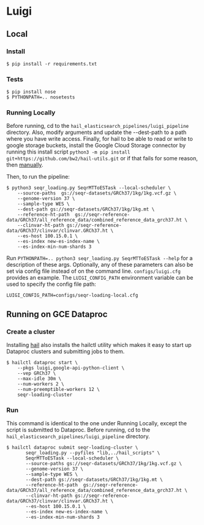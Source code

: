 
# Luigi

## Local
### Install
```
$ pip install -r requirements.txt
```

### Tests
```
$ pip install nose
$ PYTHONPATH=.. nosetests
```

### Running Locally

Before running, cd to the `hail_elasticsearch_pipelines/luigi_pipeline` directory.
Also, modify arguments and update the --dest-path to a path where you have write access.
Finally, for hail to be able to read or write to google storage buckets, install the Google Cloud Storage connector by running this install script
`python3 -m pip install git+https://github.com/bw2/hail-utils.git` or if that fails for some reason, then [manually](https://cloud.google.com/dataproc/docs/concepts/connectors/install-storage-connector).

Then, to run the pipeline:
```
$ python3 seqr_loading.py SeqrMTToESTask --local-scheduler \
    --source-paths  gs://seqr-datasets/GRCh37/1kg/1kg.vcf.gz \
    --genome-version 37 \
    --sample-type WES \
    --dest-path gs://seqr-datasets/GRCh37/1kg/1kg.mt \
    --reference-ht-path  gs://seqr-reference-data/GRCh37/all_reference_data/combined_reference_data_grch37.ht \
    --clinvar-ht-path gs://seqr-reference-data/GRCh37/clinvar/clinvar.GRCh37.ht \
    --es-host 100.15.0.1 \
    --es-index new-es-index-name \ 
    --es-index-min-num-shards 3
```

Run `PYTHONPATH=.. python3 seqr_loading.py SeqrMTToESTask --help` for a description of these args.
Optionally, any of these parameters can also be set via config file instead of on the command line. 
`configs/luigi.cfg` provides an example. The `LUIGI_CONFIG_PATH` environment variable can be used to specify the config file path:
```
LUIGI_CONFIG_PATH=configs/seqr-loading-local.cfg
```

## Running on GCE Dataproc
### Create a cluster

Installing [hail](http://hail.is) also installs the hailctl utility which makes it easy to start up Dataproc clusters 
and submitting jobs to them. 
```
$ hailctl dataproc start \
    --pkgs luigi,google-api-python-client \
    --vep GRCh37 \
    --max-idle 30m \
    --num-workers 2 \
    --num-preemptible-workers 12 \
    seqr-loading-cluster
```

### Run

This command is identical to the one under Running Locally, except the script is submitted to Dataproc. 
Before running, cd to the `hail_elasticsearch_pipelines/luigi_pipeline` directory.

```
$ hailctl dataproc submit seqr-loading-cluster \
       seqr_loading.py --pyfiles "lib,../hail_scripts" \
       SeqrMTToESTask --local-scheduler \
       --source-paths gs://seqr-datasets/GRCh37/1kg/1kg.vcf.gz \
       --genome-version 37 \
       --sample-type WES \
       --dest-path gs://seqr-datasets/GRCh37/1kg/1kg.mt \
       --reference-ht-path  gs://seqr-reference-data/GRCh37/all_reference_data/combined_reference_data_grch37.ht \
       --clinvar-ht-path gs://seqr-reference-data/GRCh37/clinvar/clinvar.GRCh37.ht \
       --es-host 100.15.0.1 \
       --es-index new-es-index-name \ 
       --es-index-min-num-shards 3
   ```
